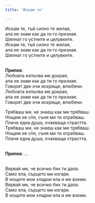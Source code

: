```yaml
---
title: 'Искам те'

---
```


Искам те, тъй силно те желая, <br/>
ала не знам как да ти го призная. <br/>
Шепнат го устните и целувките. <br/>
Искам те, тъй силно те желая, <br/>
ала не знам как да ти го призная. <br/>
Шепнат го устните и целувките.

<br/>**Припев**: <br/>
Любовта изпълва ме докрая, <br/>
ала не знам как да ти го призная. <br/>
Говорят две очи искрящи, влюбени. <br/>
Любовта изпълва ме докрая, <br/>
ала не знам как да ти го призная. <br/>
Говорят две очи искрящи, влюбени.

Трябваш ми, не знаеш как ми трябваш. <br/>
Нощем не спя, съня ми ти ограбваш. <br/>
Плаче една душа, очакваща страстта. <br/>
Трябваш ми, не знаеш как ми трябваш. <br/>
Нощем не спя, съня ми ти ограбваш. <br/>
Плаче една душа, очакваща страстта.<br/>

<br/>**Припев**: ...<br/><br/>

Вярвай ми, че всичко бих ти дала. <br/>
Само ела, сърцето ми изгаря. <br/>
В нощите мои хладни ела и ме вземи. <br/>
Вярвай ми, че всичко бих ти дала. <br/>
Само ела, сърцето ми изгаря. <br/>
В нощите мои хладни ела и ме вземи.